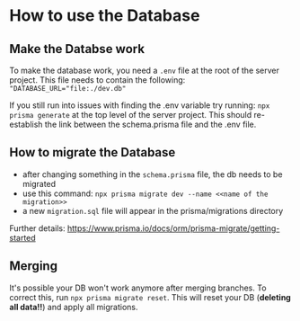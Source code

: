 # How to use the Database

## Make the Databse work

To make the database work, you need a ``.env`` file at the root of the server project. This file needs to contain the following: 
``"DATABASE_URL="file:./dev.db"``

If you still run into issues with finding the .env variable try running:
``npx prisma generate`` at the top level of the server project. This should re-establish the link between the schema.prisma file and the .env file.

## How to migrate the Database

- after changing something in the ``schema.prisma`` file, the db needs to be migrated
- use this command: ``npx prisma migrate dev --name <<name of the migration>>``
- a new ``migration.sql`` file will appear in the prisma/migrations directory

Further details: <https://www.prisma.io/docs/orm/prisma-migrate/getting-started>

## Merging

It's possible your DB won't work anymore after merging branches. To correct this, run ``npx prisma migrate reset``.
This will reset your DB (**deleting all data!!**) and apply all migrations.
